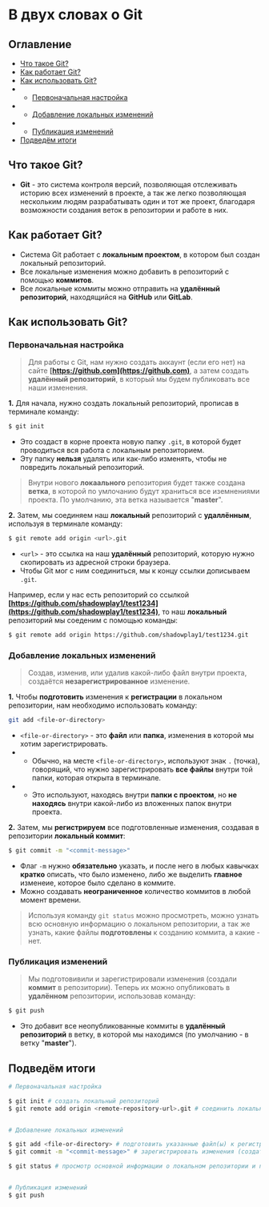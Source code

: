 # В двух словах о Git

## Оглавление
- [Что такое Git?](#что-такое-git)
- [Как работает Git?](#как-работает-git)
- [Как использовать Git?](#как-использовать-git)
- - [Первоначальная настройка](#первоначальная-настройка)
- - [Добавление локальных изменений](#добавление-локальных-изменений)
- - [Публикация изменений](#публикация-изменений)
- [Подведём итоги](#подведем-итоги)

## Что такое Git?
- **Git** - это система контроля версий, позволяющая отслеживать историю всех изменений в проекте, а так же легко позволяющая нескольким людям разрабатывать один и тот же проект, благодаря возможности создания веток в репозитории и работе в них.


## Как работает Git? 
- Система Git работает с **локальным проектом**, в котором был создан локальный репозиторий.
- Все локальные изменения можно добавить в репозиторий с помощью **коммитов**.
- Все локальные коммиты можно отправить на **удалённый репозиторий**, находящийся на **GitHub** или **GitLab**.


## Как использовать Git?

### Первоначальная настройка

> Для работы с Git, нам нужно создать аккаунт (если его нет) на сайте **[https://github.com](https://github.com)**, а затем создать **удалённый репозиторий**, в который мы будем публиковать все наши изменения.


**1.** Для начала, нужно создать локальный репозиторий, прописав в терминале команду:

```bash
$ git init
```

- Это создаст в корне проекта новую папку `.git`, в которой будет проводиться вся работа с локальным репозиторием.
- Эту папку **нельзя** удалять или как-либо изменять, чтобы не повредить локальный репозиторий.

> Внутри нового **локаального** репозитория будет также создана **ветка**, в которой по умлочанию будут храниться все иземнениями проекта.
> По умолчанию, эта ветка называется "**master**".

**2.** Затем, мы соединяем наш **локальный** репозиторий с **удаллённым**, используя в терминале команду:

```bash
$ git remote add origin <url>.git
```

- `<url>` - это ссылка на наш **удалённый** репозиторий, которую нужно скопировать из адресной строки браузера.
- Чтобы Git мог с ним соединиться, мы к концу ссылки дописываем `.git`.

Например, если у нас есть репозиторий со ссылкой **[https://github.com/shadowplay1/test1234](https://github.com/shadowplay1/test1234)**, то наш **локальный** репозиторий мы соеденим с помощью команды:

```bash
$ git remote add origin https://github.com/shadowplay1/test1234.git
```


### Добавление локальных изменений
> Создав, изменив, или удалив какой-либо файл внутри проекта, создаётся **незарегистрированное** изменение.

**1.** Чтобы **подготовить** изменения к **регистрации** в локальном репозитории, нам необходимо использовать команду:

```bash
git add <file-or-directory>
```

- `<file-or-directory>` - это **файл** или **папка**, изменения в которой мы хотим зарегистрировать.
- - Обычно, на месте `<file-or-directory>`, используют знак `.` (точка), говорящий, что нужно зарегистрировать **все файлы** внутри той папки, которая открыта в терминале.
- - Это используют, находясь внутри **папки с проектом**, но **не находясь** внутри какой-либо из вложенных папок внутри проекта.


**2.** Затем, мы **регистрируем** все подготовленные изменения, создавая в репозитории **локальный коммит**:

```bash
$ git commit -m "<commit-message>" 
```

- Флаг `-m` нужно **обязательно** указать, и после него в любых кавычках **кратко** описать, что было изменено, либо же выделить **главное** изменеие, которое было сделано в коммите.
- Можно создавать **неограниченное** количество коммитов в любой момент времени.

> Используя команду `git status` можно просмотреть, можно узнать всю основную информацию о локальном репозитории, а так же узнать, какие файлы **подготовлены** к созданию коммита, а какие - нет.

### Публикация изменений

> Мы подготовивили и зарегистрировали изменения (создали **коммит** в репозитории).
> Теперь их можно опубликовать в **удалённом** репозитории, использовав команду:

```bash
$ git push
```

- Это добавит все неопубликованные коммиты в **удалённый репозиторий** в ветку, в которой мы находимся (по умолчанию - в ветку "**master**").


## Подведём итоги
```bash
# Первоначальная настройка

$ git init # создать локальный репозиторий
$ git remote add origin <remote-repository-url>.git # соединить локальный репозиторий с удалённым


# Добавление локальных изменений

$ git add <file-or-directory> # подготовить указанные файл(ы) к регистрации (коммиту)
$ git commit -m "<commit-message>" # зарегистрировать изменения (создать коммит)

$ git status # просмотр основной информации о локальном репозитории и про все изменения в файлах проекта


# Публикация изменений
$ git push
```
